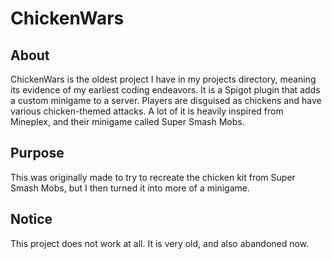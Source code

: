 # ChickenWars

## About

ChickenWars is the oldest project I have in my projects directory, meaning its evidence of my earliest coding endeavors.
It is a Spigot plugin that adds a custom minigame to a server. Players are disguised as chickens and have various
chicken-themed attacks. A lot of it is heavily inspired from Mineplex, and their minigame called Super Smash Mobs.

## Purpose

This was originally made to try to recreate the chicken kit from Super Smash Mobs, but I then turned it into more of a
minigame.

## Notice

This project does not work at all. It is very old, and also abandoned now.
